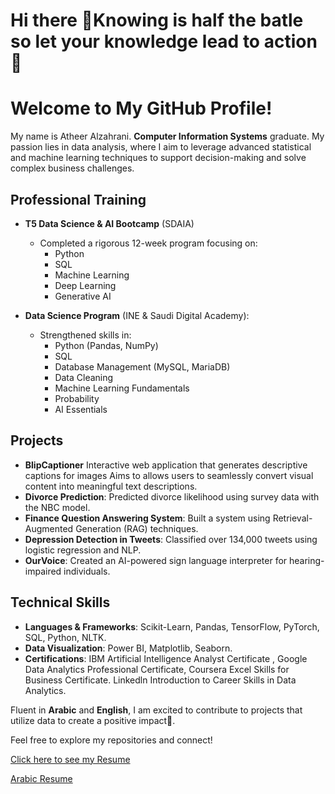 # Hi there 👋Knowing is half the batle so let your knowledge lead to action 🚀
# Welcome to My GitHub Profile!
My name is Atheer Alzahrani. **Computer Information Systems** graduate. My passion lies in data analysis, where I aim to leverage advanced statistical and machine learning techniques to support decision-making and solve complex business challenges.


## Professional Training

- **T5 Data Science & AI Bootcamp** (SDAIA)
  - Completed a rigorous 12-week program focusing on:
    - Python
    - SQL
    - Machine Learning
    - Deep Learning
    - Generative AI
   
- **Data Science Program** (INE & Saudi Digital Academy):
  - Strengthened skills in:
    -  Python (Pandas, NumPy)
    -  SQL
    -  Database Management (MySQL, MariaDB)
    - Data Cleaning
    - Machine Learning Fundamentals
    - Probability
    - AI Essentials
      
   
      
## Projects

- **BlipCaptioner** Interactive web application that generates descriptive captions for images Aims to allows users to seamlessly convert visual content into meaningful text descriptions.
- **Divorce Prediction**: Predicted divorce likelihood using survey data with the NBC model.
- **Finance Question Answering System**: Built a system using Retrieval-Augmented Generation (RAG) techniques.
- **Depression Detection in Tweets**: Classified over 134,000 tweets using logistic regression and NLP.
- **OurVoice**: Created an AI-powered sign language interpreter for hearing-impaired individuals.
  

## Technical Skills

- **Languages & Frameworks**: Scikit-Learn, Pandas, TensorFlow, PyTorch, SQL, Python, NLTK.
- **Data Visualization**: Power BI, Matplotlib, Seaborn.
- **Certifications**: IBM Artificial Intelligence Analyst Certificate , Google Data Analytics
Professional Certificate, Coursera Excel Skills for Business Certificate. Linkedln
Introduction to Career Skills in Data Analytics.

Fluent in **Arabic** and **English**, I am excited to contribute to projects that utilize data to create a positive impact🌟. 

Feel free to explore my repositories and connect!

[Click here to see my Resume](https://ibb.co/8s50gRF)

[Arabic Resume](https://ibb.co/gvZNCSX)


